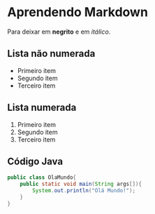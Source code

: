 # Aprendendo Markdown

Para deixar em **negrito** e em *itálico*.

## Lista não numerada

- Primeiro item
- Segundo item
- Terceiro item

## Lista numerada

1. Primeiro item
2. Segundo item
3. Terceiro item

## Código Java

```java
public class OlaMundo{
    public static void main(String args[]){
        System.out.println("Olá Mundo!");
    }
}
```